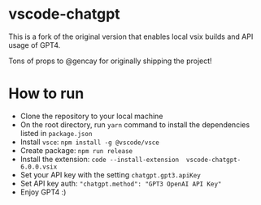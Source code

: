 # vscode-chatgpt

This is a fork of the original version that enables local vsix builds and API
usage of GPT4.

Tons of props to @gencay for originally shipping the project!

# How to run

- Clone the repository to your local machine
- On the root directory, run `yarn` command to install the dependencies listed in `package.json`
- Install `vsce`: `npm install -g @vscode/vsce`
- Create package: `npm run release`
- Install the extension: `code --install-extension  vscode-chatgpt-6.0.0.vsix`
- Set your API key with the setting `chatgpt.gpt3.apiKey`
- Set API key auth: `"chatgpt.method": "GPT3 OpenAI API Key"`
- Enjoy GPT4 :)
